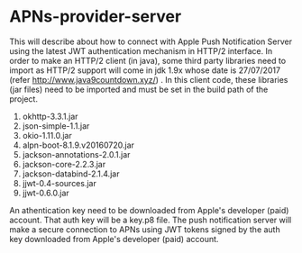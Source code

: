 # APNs-provider-server

This will describe about how to connect with Apple Push Notification Server using the latest JWT authentication mechanism in HTTP/2 interface. In order to make an HTTP/2 client (in java), some third party libraries need to import as HTTP/2 support will come in jdk 1.9x whose date is 27/07/2017 (refer http://www.java9countdown.xyz/) . In this client code, these libraries (jar files) need to be imported and must be set in the build path of the project.

1. okhttp-3.3.1.jar
2. json-simple-1.1.jar
3. okio-1.11.0.jar
4. alpn-boot-8.1.9.v20160720.jar
5. jackson-annotations-2.0.1.jar
6. jackson-core-2.2.3.jar
7. jackson-databind-2.1.4.jar
8. jjwt-0.4-sources.jar
9. jjwt-0.6.0.jar

An athentication key need to be downloaded from Apple's developer (paid) account. That auth key will be a key.p8 file. The push notification server will make a secure connection to APNs using JWT tokens signed by the auth key downloaded from Apple's developer (paid) account.
